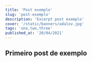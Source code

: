 ```yaml
---
title: 'Post exemplo'
slug: 'post-exemplo'
description: 'Excerpt post exemplo'
cover: '/static/banners/adalov.jpg'
tags: 'one,two,three'
published_at: '20/04/2021'
---
```


## Primeiro post de exemplo
